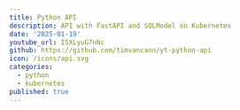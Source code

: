 ```yaml
---
title: Python API
description: API with FastAPI and SQLModel on Kubernetes
date: '2025-01-19'
youtube_url: I5XLyuG7nNc
github: https://github.com/timvancann/yt-python-api
icon: /icons/api.svg
categories:
  - python
  - kubernetes
published: true
---
```

